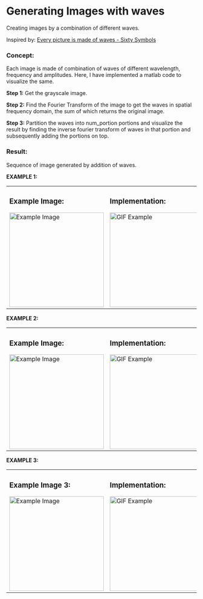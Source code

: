 # Generating Images with waves

Creating images by a combination of different waves.


Inspired by: [Every picture is made of waves - Sixty Symbols](https://www.youtube.com/watch?v=mEN7DTdHbAU&t=306s)

### Concept:

Each image is made of combination of waves of different wavelength, frequency and amplitudes.
Here, I have implemented a matlab code to visualize the same. 

**Step 1:** Get the grayscale image.

**Step 2:** Find the Fourier Transform of the image to get the waves in spatial frequency domain, the sum of which returns the original image. 

**Step 3:** Partition the waves into num_portion portions and visualize the result by finding the inverse fourier transform of waves in that portion and subsequently adding the portions on top. 

### Result:
Sequence of image generated by addition of waves. 

**EXAMPLE 1:**
<table>
    <tr>
        <td>
            <h3>Example Image:</h3>
            <img src="https://github.com/user-attachments/assets/e460bf01-dec8-43a9-b795-ee106c8600c9" 
                 width="250" alt="Example Image">
        </td>
        <td>
            <h3>Implementation:</h3>
            <img src="https://github.com/user-attachments/assets/0964050e-1057-44a6-bf0d-98a2fa4c0960" 
                 width="250" alt="GIF Example">
        </td>
    </tr>
</table>

**EXAMPLE 2:**
<table>
    <tr>
        <td>
            <h3>Example Image:</h3>
            <img src="https://github.com/user-attachments/assets/377ec7a4-b07d-4975-9c56-8d41bdc390d0" 
                 width="250" alt="Example Image">
        </td>
        <td>
            <h3>Implementation:</h3>
            <img src="https://github.com/user-attachments/assets/99caeac8-e0c9-4bc4-95a9-345845466ca4" 
                 width="250" alt="GIF Example">
        </td>
    </tr>
</table>


**EXAMPLE 3:**
<table>
    <tr>
        <td>
            <h3>Example Image 3:</h3>
            <img src="https://github.com/user-attachments/assets/22ddf2a2-556e-4d7e-8c2f-60d6b47150eb" 
                 width="250" alt="Example Image">
        </td>
        <td>
            <h3>Implementation:</h3>
            <img src="https://github.com/user-attachments/assets/52788080-e835-40be-a125-f2af664c7865" 
                 width="250" alt="GIF Example">
        </td>
    </tr>
</table>
